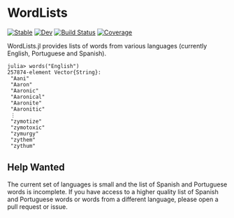 # WordLists

[![Stable](https://img.shields.io/badge/docs-stable-blue.svg)](https://LilithHafner.github.io/WordLists.jl/stable/)
[![Dev](https://img.shields.io/badge/docs-dev-blue.svg)](https://LilithHafner.github.io/WordLists.jl/dev/)
[![Build Status](https://github.com/LilithHafner/WordLists.jl/actions/workflows/CI.yml/badge.svg?branch=main)](https://github.com/LilithHafner/WordLists.jl/actions/workflows/CI.yml?query=branch%3Amain)
[![Coverage](https://codecov.io/gh/LilithHafner/WordLists.jl/branch/main/graph/badge.svg)](https://codecov.io/gh/LilithHafner/WordLists.jl)

WordLists.jl provides lists of words from various languages (currently English, Portuguese and Spanish).

```julia-repl
julia> words("English")
257874-element Vector{String}:
 "Aani"
 "Aaron"
 "Aaronic"
 "Aaronical"
 "Aaronite"
 "Aaronitic"
 ⋮
 "zymotize"
 "zymotoxic"
 "zymurgy"
 "zythem"
 "zythum"
```

## Help Wanted

The current set of languages is small and the list of Spanish and Portuguese words is incomplete. If you
have access to a higher quality list of Spanish and Portuguese words or words from a different language,
please open a pull request or issue.
